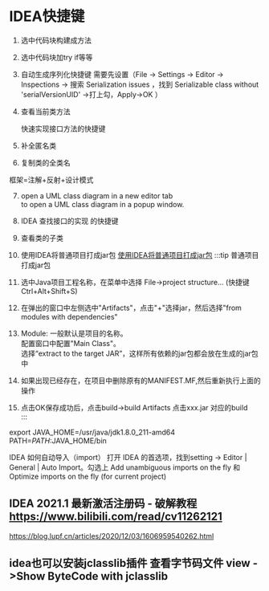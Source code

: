 # IDEA快捷键

1. <Badge text="ctrl +alt +m"/>  选中代码块构建成方法
2. <Badge text="ctrl +alt +T"/>  选中代码块加try if等等
3. <Badge text="alt  + enter"/>  自动生成序列化快捷键
需要先设置（File -> Settings -> Editor -> Inspections -> 搜索 Serialization issues ，找到 Serializable class without 'serialVersionUID' ->打上勾，Apply->OK ）  

4. <Badge text="alt +7"/>   查看当前类方法      


   <Badge text="Ctrl+O"/>  快速实现接口方法的快捷键  

5. <Badge text="alt + enter"/>  补全匿名类

6. <Badge text="ctrl + alt + shift + c"/>  复制类的全类名

框架=注解+反射+设计模式

7. <Badge text="Ctrl+Alt+Shift+U"/>  open a UML class diagram in a new editor tab    
   <Badge text="Ctrl+Alt+U "/>to  open a UML class diagram in a popup window.  

8. <Badge text="ctrl + alt +B"/>  IDEA 查找接口的实现 的快捷键

9. <Badge text=" Navigate -> Type Hierarchy"/> 查看类的子类

10. 使用IDEA将普通项目打成jar包
<a href='https://blog.csdn.net/weixin_38201936/article/details/88018493'>使用IDEA将普通项目打成jar包</a>
:::tip 普通项目打成jar包

1. 选中Java项目工程名称，在菜单中选择 File->project structure... (快捷键Ctrl+Alt+Shift+S)
2. 在弹出的窗口中左侧选中"Artifacts"，点击"+"选择jar，然后选择"from modules with dependencies"
3. Module: 一般默认是项目的名称。  
    配置窗口中配置"Main Class"。  
    选择“extract to the target JAR”，这样所有依赖的jar包都会放在生成的jar包中  
4. 如果出现已经存在，在项目中删除原有的MANIFEST.MF,然后重新执行上面的操作  
5. 点击OK保存成功后，点击build->build Artifacts    点击xxx.jar 对应的build  
:::

export JAVA_HOME=/usr/java/jdk1.8.0_211-amd64
PATH=$PATH:$JAVA_HOME/bin

IDEA 如何自动导入（import）
打开 IDEA 的首选项，找到setting -> Editor | General | Auto Import。勾选上 Add unambiguous imports on the fly 和 Optimize imports on the fly (for current project)


## IDEA 2021.1 最新激活注册码 - 破解教程 https://www.bilibili.com/read/cv11262121


https://blog.lupf.cn/articles/2020/12/03/1606959540262.html

##  idea也可以安装jclasslib插件 查看字节码文件 view ->Show ByteCode with jclasslib
